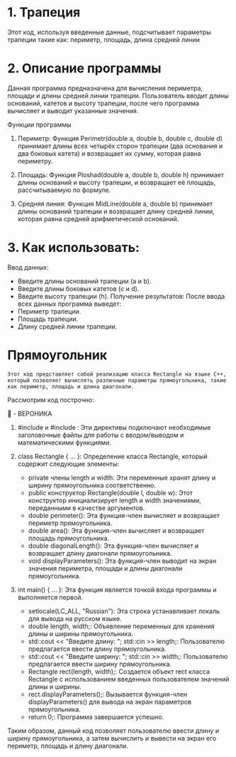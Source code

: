 # 1. Трапеция 
Этот код, используя введенные данные, подсчитывает параметры трапеции такие как:
периметр, площадь, длина средней линии

# 2. Описание программы

Данная программа предназначена для вычисления периметра, площади и длины средней линии трапеции. Пользователь вводит длины оснований, катетов и высоту трапеции, после чего программа вычисляет и выводит указанные значения.

Функции программы

1. Периметр: Функция Perimetr(double a, double b, double c, double d) принимает длины всех четырёх сторон трапеции (два основания и два боковых катета) и возвращает их сумму, которая равна периметру.

2. Площадь: Функция Ploshad(double a, double b, double h) принимает длины оснований и высоту трапеции, и возвращает её площадь, рассчитываемую по формуле.

3. Средняя линия: Функция MidLine(double a, double b) принимает длины оснований трапеции и возвращает длину средней линии, которая равна средней арифметической оснований.

# 3. Как использовать:
Ввод данных:
   - Введите длины оснований трапеции (a и b).
   - Введите длины боковых катетов (c и d).
   - Введите высоту трапеции (h).
Получение результатов: После ввода всех данных программа выведет:
   - Периметр трапеции.
   - Площадь трапеции.
   - Длину средней линии трапеции.



# Прямоугольник 
    Этот код представляет собой реализацию класса Rectangle на языке C++, который позволяет вычислять различные параметры прямоугольника, такие как периметр, площадь и длина диагонали.

Рассмотрим код построчно:

🦧 - ВЕРОНИКА

1. #include <iostream> и #include <cmath>: Эти директивы подключают необходимые заголовочные файлы для работы с вводом/выводом и математическими функциями.

2. class Rectangle { ... }: Определение класса Rectangle, который содержит следующие элементы:
   - private члены length и width: Эти переменные хранят длину и ширину прямоугольника соответственно.
   - public конструктор Rectangle(double l, double w): Этот конструктор инициализирует length и width значениями, переданными в качестве аргументов.
   - double perimeter(): Эта функция-член вычисляет и возвращает периметр прямоугольника.
   - double area(): Эта функция-член вычисляет и возвращает площадь прямоугольника.
   - double diagonalLength(): Эта функция-член вычисляет и возвращает длину диагонали прямоугольника.
   - void displayParameters(): Эта функция-член выводит на экран значения периметра, площади и длины диагонали прямоугольника.

3. int main() { ... }: Эта функция является точкой входа программы и выполняется первой.
   - setlocale(LC_ALL, "Russian"): Эта строка устанавливает локаль для вывода на русском языке.
   - double length, width;: Объявление переменных для хранения длины и ширины прямоугольника.
   - std::cout << "Введите длину: "; std::cin >> length;: Пользователю предлагается ввести длину прямоугольника.
   - std::cout << "Введите ширину: "; std::cin >> width;: Пользователю предлагается ввести ширину прямоугольника.
   - Rectangle rect(length, width);: Создается объект rect класса Rectangle с использованием введенных пользователем значений длины и ширины.
   - rect.displayParameters();: Вызывается функция-член displayParameters() для вывода на экран параметров прямоугольника.
   - return 0;: Программа завершается успешно.

Таким образом, данный код позволяет пользователю ввести длину и ширину прямоугольника, а затем вычислить и вывести на экран его периметр, площадь и длину диагонали.
